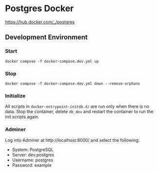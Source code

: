 # Postgres Docker

https://hub.docker.com/_/postgres

## Development Environment

### Start

```
docker compose -f docker-compose.dev.yml up
```

### Stop

```
docker compose -f docker-compose.dev.yml down --remove-orphans
```

### Initialize

All scripts in `docker-entrypoint-initdb.d/` are run only when there is no data. Stop the container, delete `db_dev` and restart the container to run the init scripts again.

### Adminer

Log into Adminer at http://localhost:8000/ and select the following:

- System: PostgreSQL
- Server: dev.postgres
- Username: postgres
- Password: example
